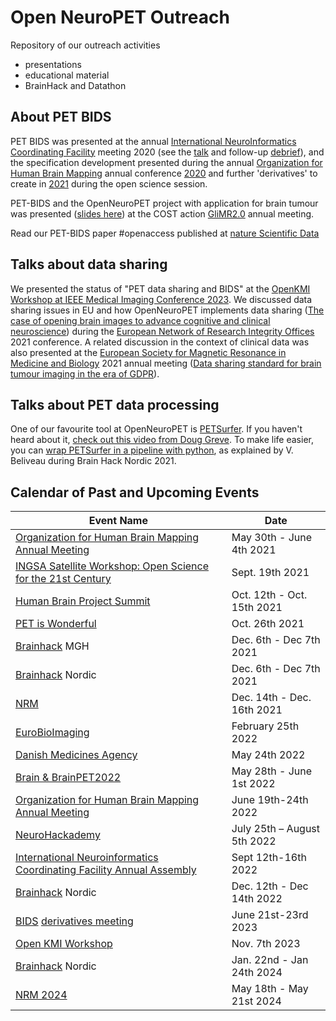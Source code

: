 # Open NeuroPET Outreach

Repository of our outreach activities
- presentations
- educational material
- BrainHack and Datathon

## About PET BIDS

PET BIDS was presented at the annual [International NeuroInformatics Coordinating Facility](https://www.incf.org/about-incf) meeting 2020 (see the [talk](https://drive.google.com/file/d/1dl_crraH6LQ-LyrrWOPEg2Cx5M7fpdMR/view?usp=sharing) and follow-up [debrief](https://www.youtube.com/watch?v=S-S0bCYimq0)), and the specification development presented during the annual [Organization for Human Brain Mapping](https://www.humanbrainmapping.org/) annual conference [2020](https://www.youtube.com/watch?v=PaTeKKxKzrw) and further 'derivatives' to create in [2021](https://www.youtube.com/watch?v=2ThzGy40Iig) during the open science session.

PET-BIDS and the OpenNeuroPET project with application for brain tumour was presented ([slides here](https://doi.org/10.6084/m9.figshare.16652794.v1)) at the COST action [GliMR2.0](https://glimr.eu/) annual meeting.  

Read our PET-BIDS paper #openaccess published at [nature Scientific Data](https://www.nature.com/sdata/)

## Talks about data sharing

We presented the status of "PET data sharing and BIDS" at the [OpenKMI Workshop at IEEE Medical Imaging Conference 2023](https://www.openkmi.org/workshop/openkmi_mic2023).
We discussed data sharing issues in EU and how OpenNeuroPET implements data sharing ([The case of opening brain images to advance cognitive and clinical neuroscience](https://doi.org/10.6084/m9.figshare.16652761.v1)) during the [European Network of Research Integrity Offices](http://www.enrio.eu/) 2021 conference. A related discussion in the context of clinical data was also presented at the [European Society for Magnetic Resonance in Medicine and Biology](https://www.esmrmb.org/congress/esmrmb-2021/) 2021 annual meeting ([Data sharing standard for brain tumour imaging in the era of GDPR](https://doi.org/10.6084/m9.figshare.16676521.v1)).

## Talks about PET data processing

One of our favourite tool at OpenNeuroPET is [PETSurfer](https://surfer.nmr.mgh.harvard.edu/fswiki/PetSurfer). If you haven't heard about it, [check out this video from Doug Greve](https://youtu.be/1-sgAct6_NY?t=1583). To make life easier, you can [wrap PETSurfer in a pipeline with python](https://youtu.be/m3pFVS13U3g), as explained by V. Beliveau during Brain Hack Nordic 2021.

## Calendar of Past and Upcoming Events

| Event Name | Date |
| ---------- | -------- |
| [Organization for Human Brain Mapping Annual Meeting](https://www.humanbrainmapping.org/)  | May 30th - June 4th 2021 |
| [INGSA Satellite Workshop: Open Science for the 21st Century](https://www.ingsa.org/ingsa2021/ingsa2021-unesco/) | Sept. 19th 2021 |
| [Human Brain Project Summit](https://www.humanbrainproject.eu/en/) | Oct. 12th - Oct. 15th 2021 |
| [PET is Wonderful](https://petiswonderful.org/) | Oct. 26th 2021 |
| [Brainhack](https://brainhack.org/) MGH | Dec. 6th - Dec 7th 2021 |
| [Brainhack](https://brainhack.org/) Nordic | Dec. 6th - Dec 7th 2021 |
| [NRM](https://www.nrm2021.org/) | Dec. 14th - Dec. 16th 2021 |
| [EuroBioImaging](https://www.eurobioimaging.eu/) | February 25th 2022 |
| [Danish Medicines Agency](https://laegemiddelstyrelsen.dk/en/) | May 24th 2022 |
| [Brain & BrainPET2022](https://brain2022.scot/) | May 28th - June 1st 2022 |
| [Organization for Human Brain Mapping Annual Meeting](https://www.humanbrainmapping.org/) | June 19th-24th 2022 |
| [NeuroHackademy](https://github.com/neurohackademy/nh2022-curriculum/tree/main/ganz-petbids) |  July 25th – August 5th 2022 |
| [International Neuroinformatics Coordinating Facility Annual Assembly](https://www.incf.org/blog/welcome-incf-assembly-2022) | Sept 12th-16th 2022 |
| [Brainhack](https://brainhack.org/) Nordic | Dec. 12th - Dec 14th 2022 |
| [BIDS](https://bids.neuroimaging.io) [derivatives meeting](https://github.com/openneuropet/outreach/tree/main/BIDS_derivatives2023) | June 21st-23rd 2023 |
| [Open KMI Workshop](https://www.openkmi.org/workshop/openkmi_mic2023) | Nov. 7th 2023 |
| [Brainhack](https://brainhack.org/) Nordic | Jan. 22nd - Jan 24th 2024 |
| [NRM 2024](https://www.mcgill.ca/nrm2024/) | May 18th - May 21st 2024 |
